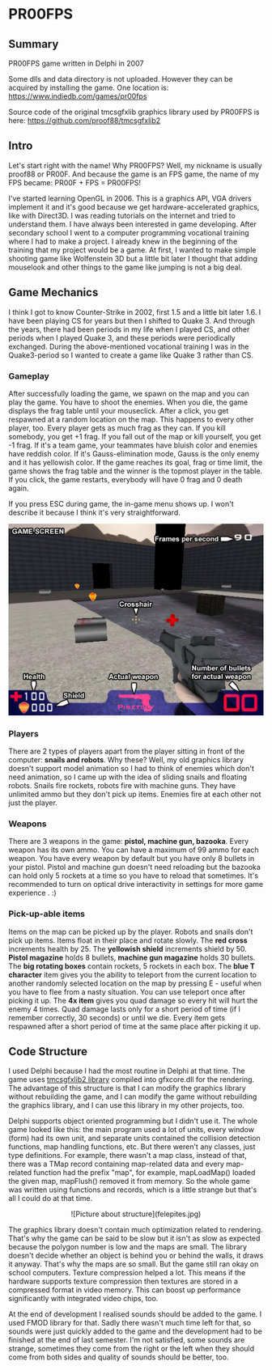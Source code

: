 # PR00FPS

## Summary

PR00FPS game written in Delphi in 2007

Some dlls and data directory is not uploaded. However they can be acquired by installing the game. One location is: https://www.indiedb.com/games/pr00fps

Source code of the original tmcsgfxlib graphics library used by PR00FPS is here:
https://github.com/proof88/tmcsgfxlib2

## Intro

Let's start right with the name! Why PR00FPS? Well, my nickname is usually proof88 or PR00F. And because the game is an FPS game, the name of my FPS became: PR00F + FPS = PR00FPS!

I've started learning OpenGL in 2006. This is a graphics API, VGA drivers implement it and it's good because we get hardware-accelerated graphics, like with Direct3D. I was reading tutorials on the internet and tried to understand them. I have always been interested in game developing. After secondary school I went to a computer programming vocational training where I had to make a project. I already knew in the beginning of the training that my project would be a game. At first, I wanted to make simple shooting game like Wolfenstein 3D but a little bit later I thought that adding mouselook and other things to the game like jumping is not a big deal.

## Game Mechanics

I think I got to know Counter-Strike in 2002, first 1.5 and a little bit later 1.6. I have been playing CS for years but then I shifted to Quake 3. And through the years, there had been periods in my life when I played CS, and other periods when I played Quake 3, and these periods were periodically exchanged. During the above-mentioned vocational training I was in the Quake3-period so I wanted to create a game like Quake 3 rather than CS.

### Gameplay

After successfully loading the game, we spawn on the map and you can play the game. You have to shoot the enemies. When you die, the game displays the frag table until your mouseclick. After a click, you get respawned at a random location on the map. This happens to every other player, too. Every player gets as much frag as they can. If you kill somebody, you get +1 frag. If you fall out of the map or kill yourself, you get -1 frag. If it's a team game, your teammates have bluish color and enemies have reddish color. If it's Gauss-elimination mode, Gauss is the only enemy and it has yellowish color. If the game reaches its goal, frag or time limit, the game shows the frag table and the winner is the topmost player in the table. If you click, the game restarts, everybody will have 0 frag and 0 death again.

If you press ESC during game, the in-game menu shows up. I won't describe it because I think it's very straightforward.

<p align="center">
  <img src="shot1_en.jpg">
</p>

### Players

There are 2 types of players apart from the player sitting in front of the computer: **snails and robots**. Why these? Well, my old graphics library doesn't support model animation so I had to think of enemies which don't need animation, so I came up with the idea of sliding snails and floating robots. Snails fire rockets, robots fire with machine guns. They have unlimited ammo but they don't pick up items. Enemies fire at each other not just the player.

### Weapons

There are 3 weapons in the game: **pistol, machine gun, bazooka**.
Every weapon has its own ammo. You can have a maximum of 99 ammo for each weapon. You have every weapon by default but you have only 8 bullets in your pistol. Pistol and machine gun doesn't need reloading but the bazooka can hold only 5 rockets at a time so you have to reload that sometimes. It's recommended to turn on optical drive interactivity in settings for more game experience . :)

### Pick-up-able items

Items on the map can be picked up by the player. Robots and snails don't pick up items. Items float in their place and rotate slowly. The **red cross** increments health by 25. The **yellowish shield** increments shield by 50. **Pistol magazine** holds 8 bullets, **machine gun magazine** holds 30 bullets. The **big rotating boxes** contain rockets, 5 rockets in each box. The **blue T character** item gives you the ability to teleport from the current location to another randomly selected location on the map by pressing E - useful when you have to flee from a nasty situation. You can use teleport once after picking it up. The **4x item** gives you quad damage so every hit will hurt the enemy 4 times. Quad damage lasts only for a short period of time (if I remember correctly, 30 seconds) or until we die.
Every item gets respawned after a short period of time at the same place after picking it up.

## Code Structure

I used Delphi because I had the most routine in Delphi at that time. The game uses [tmcsgfxlib2 library](https://github.com/proof88/tmcsgfxlib2) compiled into gfxcore.dll for the rendering. The advantage of this structure is that I can modify the graphics library without rebuilding the game, and I can modify the game without rebuilding the graphics library, and I can use this library in my other projects, too.

Delphi supports object oriented programming but I didn't use it. The whole game looked like this: the main program used a lot of units, every window (form) had its own unit, and separate units contained the collision detection functions, map handling functions, etc. But there weren't any classes, just type definitions. For example, there wasn't a map class, instead of that, there was a TMap record containing map-related data and every map-related function had the prefix "map", for example, mapLoadMap() loaded the given map, mapFlush() removed it from memory. So the whole game was written using functions and records, which is a little strange but that's all I could do at that time.

<p align="center">
  ![Picture about structure](felepites.jpg)
</p>

The graphics library doesn't contain much optimization related to rendering. That's why the game can be said to be slow but it isn't as slow as expected because the polygon number is low and the maps are small. The library doesn't decide whether an object is behind you or behind the walls, it draws it anyway. That's why the maps are so small. But the game still ran okay on school computers. Texture compression helped a lot. This means if the hardware supports texture compression then textures are stored in a compressed format in video memory. This can boost up performance significantly with integrated video chips, too.

At the end of development I realised sounds should be added to the game. I used FMOD library for that. Sadly there wasn't much time left for that, so sounds were just quickly added to the game and the development had to be finished at the end of last semester. I'm not satisfied, some sounds are strange, sometimes they come from the right or the left when they should come from both sides and quality of sounds should be better, too.

